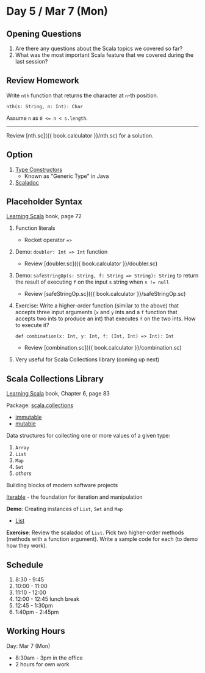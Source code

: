 # Day 5 / Mar 7 (Mon)

## Opening Questions

1. Are there any questions about the Scala topics we covered so far?
1. What was the most important Scala feature that we covered during the last session?

## Review Homework

Write `nth` function that returns the character at `n`-th position.

    nth(s: String, n: Int): Char

Assume `n` as `0 <= n < s.length`.

---

Review [nth.sc]({{ book.calculator }}/nth.sc) for a solution.

## Option

1. [Type Constructors](https://www.scala-lang.org/files/archive/spec/2.12/03-types.html#type-constructors)
    * Known as "Generic Type" in Java
1. [Scaladoc](https://www.scala-lang.org/api/2.13.8/scala/Option.html)

## Placeholder Syntax

[Learning Scala](https://www.oreilly.com/library/view/learning-scala/9781449368814/) book, page 72

1. Function literals
    * Rocket operator `=>`
1. Demo: `doubler: Int => Int` function
    * Review [doubler.sc]({{ book.calculator }}/doubler.sc)
1. Demo: `safeStringOp(s: String, f: String => String): String` to return the result of executing `f` on the input `s` string when `s != null`
    * Review [safeStringOp.sc]({{ book.calculator }}/safeStringOp.sc)
1. Exercise: Write a higher-order function (similar to the above) that accepts three input arguments (`x` and `y` ints and a `f` function that accepts two ints to produce an int) that executes `f` on the two ints. How to execute it?

       def combination(x: Int, y: Int, f: (Int, Int) => Int): Int

    * Review [combination.sc]({{ book.calculator }}/combination.sc)

1. Very useful for Scala Collections library (coming up next)

## Scala Collections Library

[Learning Scala](https://www.oreilly.com/library/view/learning-scala/9781449368814/) book, Chapter 6, page 83

Package: [scala.collections](https://www.scala-lang.org/api/2.13.8/scala/collection/index.html)

* [immutable](https://www.scala-lang.org/api/2.13.8/scala/collection/immutable/index.html)
* [mutable](https://www.scala-lang.org/api/2.13.8/scala/collection/mutable/index.html)

Data structures for collecting one or more values of a given type:

1. `Array`
1. `List`
1. `Map`
1. `Set`
1. _others_

Building blocks of modern software projects

[Iterable](https://www.scala-lang.org/api/2.13.8/scala/collection/Iterable.html) - the foundation for iteration and manipulation

**Demo**: Creating instances of `List`, `Set` and `Map`

* [List](https://www.scala-lang.org/api/2.13.8/scala/collection/immutable/List.html)

**Exercise**: Review the scaladoc of `List`. Pick two higher-order methods (methods with a function argument). Write a sample code for each (to demo how they work).

## Schedule

1. 8:30 - 9:45
1. 10:00 - 11:00
1. 11:10 - 12:00
1. 12:00 - 12:45 lunch break
1. 12:45 - 1:30pm
1. 1:40pm - 2:45pm

## Working Hours

Day: Mar 7 (Mon)

* 8:30am - 3pm in the office
* 2 hours for own work
